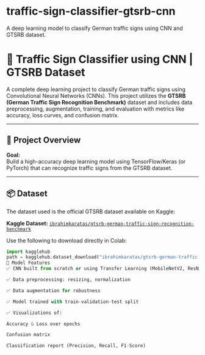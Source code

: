 # traffic-sign-classifier-gtsrb-cnn
A deep learning model to classify German traffic signs using CNN and GTSRB dataset.
# 🛑 Traffic Sign Classifier using CNN | GTSRB Dataset

A complete deep learning project to classify German traffic signs using Convolutional Neural Networks (CNNs). This project utilizes the **GTSRB (German Traffic Sign Recognition Benchmark)** dataset and includes data preprocessing, augmentation, training, and evaluation with metrics like accuracy, loss curves, and confusion matrix.

---

## 🚀 Project Overview

**Goal:**  
Build a high-accuracy deep learning model using TensorFlow/Keras (or PyTorch) that can recognize traffic signs from the GTSRB dataset.

---

## 📦 Dataset

The dataset used is the official GTSRB dataset available on Kaggle:

**Kaggle Dataset:** [`ibrahimkaratas/gtsrb-german-traffic-sign-recognition-benchmark`](https://www.kaggle.com/datasets/ibrahimkaratas/gtsrb-german-traffic-sign-recognition-benchmark)

Use the following to download directly in Colab:
```python
import kagglehub
path = kagglehub.dataset_download("ibrahimkaratas/gtsrb-german-traffic-sign-recognition-benchmark")
🧠 Model Features
✅ CNN built from scratch or using Transfer Learning (MobileNetV2, ResNet)

✅ Data preprocessing: resizing, normalization

✅ Data augmentation for robustness

✅ Model trained with train-validation-test split

✅ Visualizations of:

Accuracy & Loss over epochs

Confusion matrix

Classification report (Precision, Recall, F1-Score)
